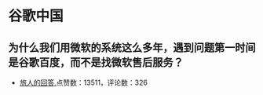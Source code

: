 #  谷歌中国 
## 为什么我们用微软的系统这么多年，遇到问题第一时间是谷歌百度，而不是找微软售后服务？
- [旅人的回答](https://www.zhihu.com/question/463391853/answer/1928501659),点赞数：13511，评论数：326
